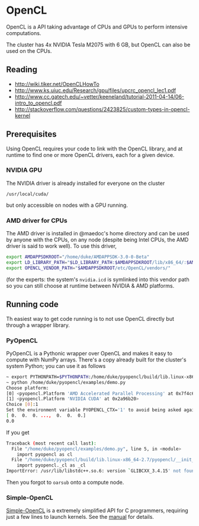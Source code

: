 # OpenCL

OpenCL is a API taking advantage of CPUs and GPUs to 
perform intensive computations.

The cluster has 4x NVIDIA Tesla M2075 with 6 GB, but OpenCL
can also be used on the CPUs.

## Reading

- http://wiki.tiker.net/OpenCLHowTo
- http://www.ks.uiuc.edu/Research/gpu/files/upcrc_opencl_lec1.pdf
- http://www.cc.gatech.edu/~vetter/keeneland/tutorial-2011-04-14/06-intro_to_opencl.pdf
- http://stackoverflow.com/questions/2423825/custom-types-in-opencl-kernel

## Prerequisites

Using OpenCL requires your code to link with the OpenCL library, and at runtime to
find one or more OpenCL drivers, each for a given device.

### NVIDIA GPU

The NVIDIA driver is already installed for everyone on the cluster

`/usr/local/cuda/`

but only accessible on nodes with a GPU running.

### AMD driver for CPUs

The AMD driver is installed in @maedoc's home directory and can be used
by anyone with the CPUs, on any node (despite being Intel CPUs, the AMD driver is said
to work well). To use this driver, 

```bash
export AMDAPPSDKROOT="/home/duke/AMDAPPSDK-3.0-0-Beta"
export LD_LIBRARY_PATH="$LD_LIBRARY_PATH:$AMDAPPSDKROOT/lib/x86_64/:$AMDAPPSDKROOT/lib/x86/"
export OPENCL_VENDOR_PATH="$AMDAPPSDKROOT/etc/OpenCL/vendors/"
```

(for the experts: the system's `nvidia.icd` is symlinked into this vendor path
so you can still choose at runtime between NVIDIA & AMD platforms.

## Running code

Th easiest way to get code running is to not use OpenCL directly but
through a wrapper library. 

### PyOpenCL

PyOpenCL is a Pythonic wrapper over OpenCL and makes it easy to compute
with NumPy arrays. There's a copy already built for the cluster's system
Python; you can use it as follows

```bash
~ export PYTHONPATH=$PYTHONPATH:/home/duke/pyopencl/build/lib.linux-x86_64-2.7
~ python /home/duke/pyopencl/examples/demo.py
Choose platform:
[0] <pyopencl.Platform 'AMD Accelerated Parallel Processing' at 0x7f4c68006830>
[1] <pyopencl.Platform 'NVIDIA CUDA' at 0x2a96b20>
Choice [0]:1
Set the environment variable PYOPENCL_CTX='1' to avoid being asked again.
[ 0.  0.  0. ...,  0.  0.  0.]
0.0
```

If you get 

```bash
Traceback (most recent call last):
  File "/home/duke/pyopencl/examples/demo.py", line 5, in <module>
    import pyopencl as cl
  File "/home/duke/pyopencl/build/lib.linux-x86_64-2.7/pyopencl/__init__.py", line 30, in <module>
    import pyopencl._cl as _cl
ImportError: /usr/lib/libstdc++.so.6: version `GLIBCXX_3.4.15' not found (required by /home/duke/pyopencl/build/lib.linux-x86_64-2.7/pyopencl/_cl.so)
```

Then you forgot to `oarsub` onto a compute node.

### Simple-OpenCL

[Simple-OpenCL](https://code.google.com/p/simple-opencl) is a extremely simplified
API for C programmers, requiring just a few lines to launch kernels. See the 
[manual](https://code.google.com/p/simple-opencl/wiki/Manual) for details.
